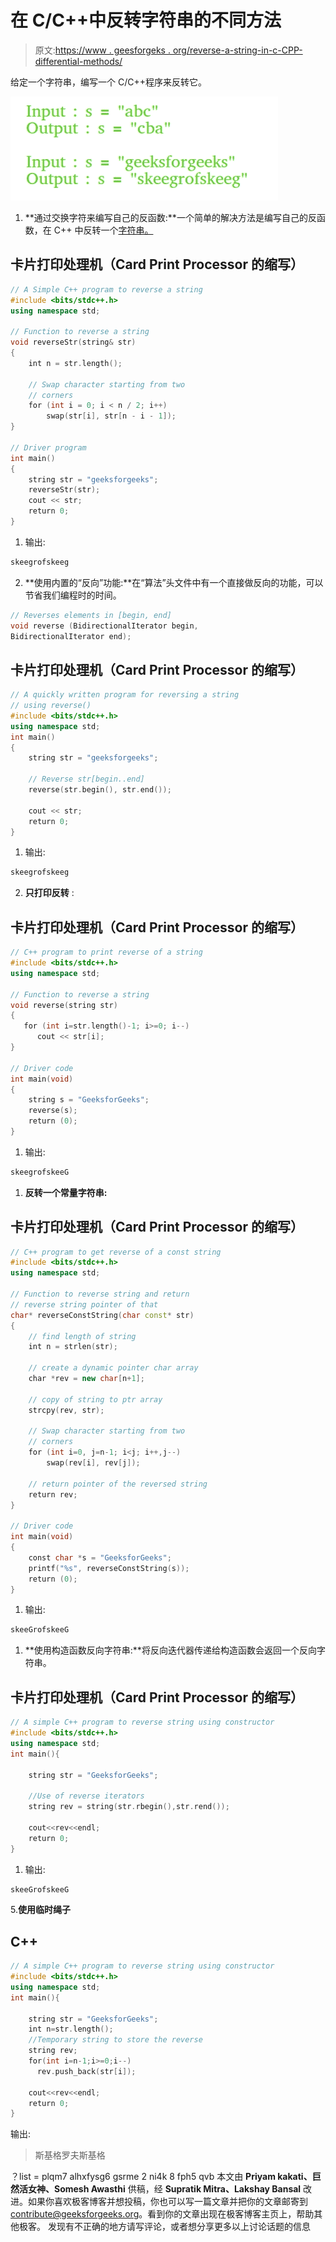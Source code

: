 # 在 C/C++中反转字符串的不同方法

> 原文:[https://www . geesforgeks . org/reverse-a-string-in-c-CPP-differential-methods/](https://www.geeksforgeeks.org/reverse-a-string-in-c-cpp-different-methods/)

给定一个字符串，编写一个 C/C++程序来反转它。

![string-reverse](img/cae5a93160f0bfede3e4c4695e484c6f.png)

1.  **通过交换字符来编写自己的反函数:**一个简单的解决方法是编写自己的反函数，在 C++ 中反转一个[字符串。](https://www.geeksforgeeks.org/c-string-class-and-its-applications/) 

## 卡片打印处理机（Card Print Processor 的缩写）

```cpp
// A Simple C++ program to reverse a string
#include <bits/stdc++.h>
using namespace std;

// Function to reverse a string
void reverseStr(string& str)
{
    int n = str.length();

    // Swap character starting from two
    // corners
    for (int i = 0; i < n / 2; i++)
        swap(str[i], str[n - i - 1]);
}

// Driver program
int main()
{
    string str = "geeksforgeeks";
    reverseStr(str);
    cout << str;
    return 0;
}
```

1.  输出:

```cpp
skeegrofskeeg
```

2.  **使用内置的“反向”功能:**在“算法”头文件中有一个直接做反向的功能，可以节省我们编程时的时间。

```cpp
// Reverses elements in [begin, end]
void reverse (BidirectionalIterator begin, 
BidirectionalIterator end);
```

## 卡片打印处理机（Card Print Processor 的缩写）

```cpp
// A quickly written program for reversing a string
// using reverse()
#include <bits/stdc++.h>
using namespace std;
int main()
{
    string str = "geeksforgeeks";

    // Reverse str[begin..end]
    reverse(str.begin(), str.end());

    cout << str;
    return 0;
}
```

1.  输出:

```cpp
skeegrofskeeg
```

2.  **只打印反转** :

## 卡片打印处理机（Card Print Processor 的缩写）

```cpp
// C++ program to print reverse of a string
#include <bits/stdc++.h>
using namespace std;

// Function to reverse a string
void reverse(string str)
{
   for (int i=str.length()-1; i>=0; i--)
      cout << str[i];
}

// Driver code
int main(void)
{
    string s = "GeeksforGeeks";
    reverse(s);
    return (0);
}
```

1.  输出:

```cpp
skeegrofskeeG
```

1.  **反转一个常量字符串:**

## 卡片打印处理机（Card Print Processor 的缩写）

```cpp
// C++ program to get reverse of a const string
#include <bits/stdc++.h>
using namespace std;

// Function to reverse string and return
// reverse string pointer of that
char* reverseConstString(char const* str)
{
    // find length of string
    int n = strlen(str);

    // create a dynamic pointer char array
    char *rev = new char[n+1];

    // copy of string to ptr array
    strcpy(rev, str);

    // Swap character starting from two
    // corners
    for (int i=0, j=n-1; i<j; i++,j--)
        swap(rev[i], rev[j]);      

    // return pointer of the reversed string
    return rev;
}

// Driver code
int main(void)
{
    const char *s = "GeeksforGeeks";
    printf("%s", reverseConstString(s));
    return (0);
}
```

1.  输出:

```cpp
skeeGrofskeeG
```

1.  **使用构造函数反向字符串:**将反向迭代器传递给构造函数会返回一个反向字符串。

## 卡片打印处理机（Card Print Processor 的缩写）

```cpp
// A simple C++ program to reverse string using constructor
#include <bits/stdc++.h>
using namespace std;
int main(){

    string str = "GeeksforGeeks";

    //Use of reverse iterators
    string rev = string(str.rbegin(),str.rend());

    cout<<rev<<endl;
    return 0;
}
```

1.  输出:

```cpp
skeeGrofskeeG
```

5.**使用临时绳子**

## C++

```cpp
// A simple C++ program to reverse string using constructor
#include <bits/stdc++.h>
using namespace std;
int main(){

    string str = "GeeksforGeeks";
    int n=str.length();
    //Temporary string to store the reverse
    string rev;
    for(int i=n-1;i>=0;i--)
      rev.push_back(str[i]);

    cout<<rev<<endl;
    return 0;
}
```

输出:

> 斯基格罗夫斯基格

？list = plqm7 alhxfysg6 gsrme 2 ni4k 8 fph5 qvb
本文由 **Priyam kakati、巨然活女神、Somesh Awasthi** 供稿，经 **Supratik Mitra、Lakshay Bansal** 改进。如果你喜欢极客博客并想投稿，你也可以写一篇文章并把你的文章邮寄到 contribute@geeksforgeeks.org。看到你的文章出现在极客博客主页上，帮助其他极客。
发现有不正确的地方请写评论，或者想分享更多以上讨论话题的信息